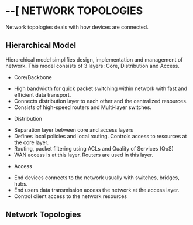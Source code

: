 # --[ NETWORK TOPOLOGIES
Network topologies deals with how devices are connected.

## Hierarchical Model
Hierarchical model simplifies design, implementation and management of network.
This model consists of 3 layers: Core, Distribution and Access.

* Core/Backbone
- High bandwidth for quick packet switching within network with fast and efficient data transport.
- Connects distribution layer to each other and the centralized resources.
- Consists of high-speed routers and Multi-layer switches.

* Distribution
- Separation layer between core and access layers
- Defines local policies and local routing. Controls access  to resources at the core layer.
- Routing, packet filtering using ACLs and Quality of Services (QoS)
- WAN access is at this layer. Routers are used in this layer.

* Access
- End devices connects to the network usually with switches, bridges, hubs.
- End users data transmission access the network at the access layer.
- Control client access to the network resources

## Network Topologies